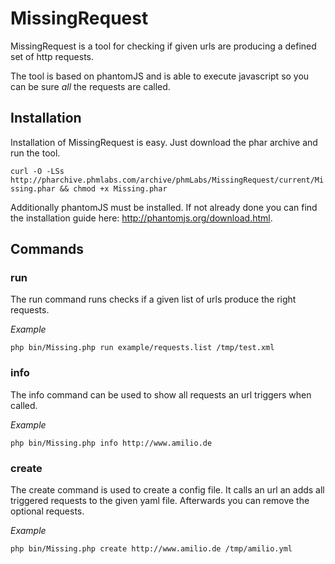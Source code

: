 # MissingRequest

MissingRequest is a tool for checking if given urls are producing a defined set of http requests.

The tool is based on phantomJS and is able to execute javascript so you can be sure *all* the requests are called.

## Installation
Installation of MissingRequest is easy. Just download the phar archive and run the tool.

```curl -O -LSs http://pharchive.phmlabs.com/archive/phmLabs/MissingRequest/current/Missing.phar && chmod +x Missing.phar```

Additionally phantomJS must be installed. If not already done you can find the installation guide here: http://phantomjs.org/download.html.

## Commands

### run
The run command runs checks if a given list of urls produce the right requests.

*Example*

```php bin/Missing.php run example/requests.list /tmp/test.xml```


### info

The info command can be used to show all requests an url triggers when called.

*Example*

```php bin/Missing.php info http://www.amilio.de```

### create

The create command is used to create a config file. It calls an url an adds all triggered requests to the given yaml file. Afterwards you can remove the optional requests.

*Example*

```php bin/Missing.php create http://www.amilio.de /tmp/amilio.yml```
